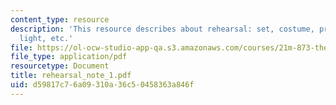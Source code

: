 ```yaml
---
content_type: resource
description: 'This resource describes about rehearsal: set, costume, prop, sound,
  light, etc.'
file: https://ol-ocw-studio-app-qa.s3.amazonaws.com/courses/21m-873-theater-arts-topics-fall-2004-january-iap-2005/d59817c76a09310a36c50458363a846f_rehearsal_note_1.pdf
file_type: application/pdf
resourcetype: Document
title: rehearsal_note_1.pdf
uid: d59817c7-6a09-310a-36c5-0458363a846f
---
```


